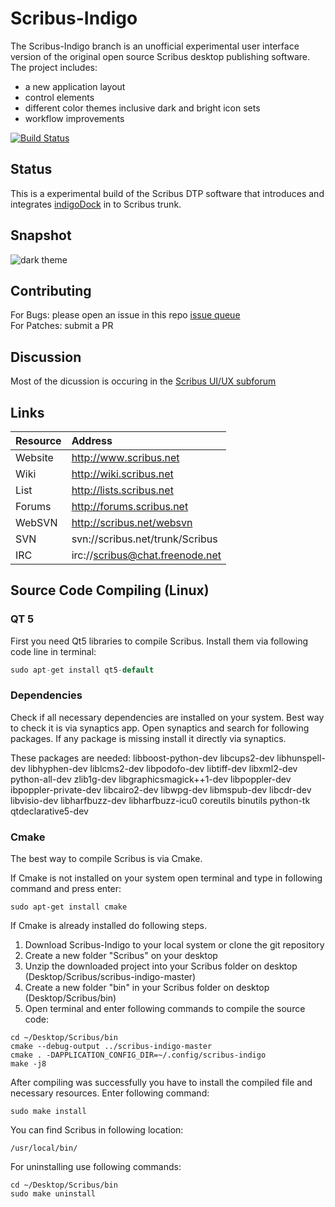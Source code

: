 Scribus-Indigo 
==============
The Scribus-Indigo branch is an unofficial experimental user interface version of the original open source Scribus desktop publishing software. The project includes:
* a new application layout
* control elements 
* different color themes inclusive dark and bright icon sets
* workflow improvements

[![Build Status](https://travis-ci.org/nitramr/scribus-indigo.svg?branch=master)](https://travis-ci.org/nitramr/scribus-indigo) 

## Status
This is a experimental build of the Scribus DTP software that introduces and integrates [indigoDock](https://github.com/nitramr/indigoDock) in to Scribus trunk. 

## Snapshot

![dark theme](https://cloud.githubusercontent.com/assets/15112256/20462261/55a690be-af18-11e6-931b-a3e5226bcf53.png)

## Contributing
For Bugs: please open an issue in this repo [issue queue](https://github.com/nitramr/scribus-indigo/issues)  
For Patches: submit a PR 

## Discussion 
Most of the dicussion is occuring in the [Scribus UI/UX subforum](http://forums.scribus.net/index.php/topic,1617.0.html)

## Links
|Resource | Address |  
|:---------|:---------|  
|Website |http://www.scribus.net |  
|Wiki | http://wiki.scribus.net |  
|List | http://lists.scribus.net |  
|Forums | http://forums.scribus.net | 
|WebSVN | http://scribus.net/websvn |
|SVN | svn://scribus.net/trunk/Scribus |  
|IRC | irc://scribus@chat.freenode.net |  


## Source Code Compiling (Linux)

### QT 5

First you need Qt5 libraries to compile Scribus. Install them via following code line in terminal:

```C++
sudo apt-get install qt5-default
```

### Dependencies

Check if all necessary dependencies are installed on your system.
Best way to check it is via synaptics app. Open synaptics and search for following packages. If any package is missing install it directly via synaptics.

These packages are needed:
libboost-python-dev
libcups2-dev
libhunspell-dev
libhyphen-dev
liblcms2-dev
libpodofo-dev
libtiff-dev
libxml2-dev
python-all-dev
zlib1g-dev
libgraphicsmagick++1-dev
libpoppler-dev
ibpoppler-private-dev
libcairo2-dev
libwpg-dev
libmspub-dev
libcdr-dev
libvisio-dev
libharfbuzz-dev
libharfbuzz-icu0
coreutils
binutils
python-tk
qtdeclarative5-dev


### Cmake
The best way to compile Scribus is via Cmake.  

If Cmake is not installed on your system open terminal and type in following command and press enter:  

```
sudo apt-get install cmake
```

If Cmake is already installed do following steps.  
1. Download Scribus-Indigo to your local system or clone the git repository  
2. Create a new folder "Scribus" on your desktop  
3. Unzip the downloaded project into your Scribus folder on desktop (Desktop/Scribus/scribus-indigo-master)  
4. Create a new folder "bin" in your Scribus folder on desktop (Desktop/Scribus/bin)  
5. Open terminal and enter following commands to compile the source code:  

```
cd ~/Desktop/Scribus/bin
cmake --debug-output ../scribus-indigo-master
cmake . -DAPPLICATION_CONFIG_DIR=~/.config/scribus-indigo
make -j8
```

After compiling was successfully you have to install the compiled file and necessary resources. Enter following command:  

```
sudo make install
```

You can find Scribus in following location:  

```
/usr/local/bin/
```  

For uninstalling use following commands:  

```
cd ~/Desktop/Scribus/bin
sudo make uninstall
```
